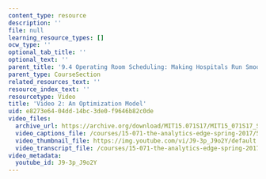 ```yaml
---
content_type: resource
description: ''
file: null
learning_resource_types: []
ocw_type: ''
optional_tab_title: ''
optional_text: ''
parent_title: '9.4 Operating Room Scheduling: Making Hospitals Run Smoothly  (Recitation)'
parent_type: CourseSection
related_resources_text: ''
resource_index_text: ''
resourcetype: Video
title: 'Video 2: An Optimization Model'
uid: e8273e64-04dd-14bc-3de0-f9646b82c0de
video_files:
  archive_url: https://archive.org/download/MIT15.071S17/MIT15_071S17_Session_9.4.03_300k.mp4
  video_captions_file: /courses/15-071-the-analytics-edge-spring-2017/574e5c98f17157d386dd5d961f1e7a3e_J9-3p_J9o2Y.vtt
  video_thumbnail_file: https://img.youtube.com/vi/J9-3p_J9o2Y/default.jpg
  video_transcript_file: /courses/15-071-the-analytics-edge-spring-2017/8b24811bfd245cde8c7a93e971729d5a_J9-3p_J9o2Y.pdf
video_metadata:
  youtube_id: J9-3p_J9o2Y
---
```

